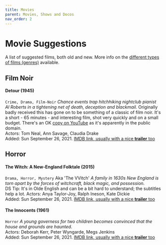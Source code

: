 ```yaml
---
title: Movies
parent: Movies, Shows and Docos
nav_order: 2
---
```


# Movie Suggestions
A list of suggested films, both old and new.  More info on the [different types of films (genres)](movie_genres.md) available.
## Film Noir

#### Detour (1945)
`Crime, Drama, Film-Noir` *Chance events trap hitchhiking nightclub pianist Al Roberts in a tightening net of death, deception and blackmail.* Originally badly received this has gone on to be something of a classic of film noir. It's a short - 65 minutes - and interesting film, shot very quickly and on a small budget. There's an OK [copy on YouTube](https://youtu.be/tap67KjjPu8) as it's apparently in the public domain.  
Actors: Tom Neal, Ann Savage, Claudia Drake  
Added: Sun September 26, 2021. [IMDB link, usually with a nice **trailer** too](https://www.imdb.com/title/tt0037638)

## Horror 
#### The Witch: A New-England Folktale (2015) 
`Drama, Horror, Mystery` Aka 'The VVitch' *A family in 1630s New England is torn apart by the forces of witchcraft, black magic, and possession.*  
DS Tip: It's in Olde English and can be a bit hard to understand; the subtitles help a lot. 
Actors: Anya Taylor-Joy, Ralph Ineson, Kate Dickie  
Added: Sun September 26, 2021. [IMDB link, usually with a nice **trailer** too](https://www.imdb.com/title/tt4263482)



#### The Innocents (1961)
`Horror` *A young governess for two children becomes convinced that the house and grounds are haunted.*  
Actors: Deborah Kerr, Peter Wyngarde, Megs Jenkins  
Added: Sun September 26, 2021. [IMDB link, usually with a nice **trailer** too](https://www.imdb.com/title/tt0055018)

